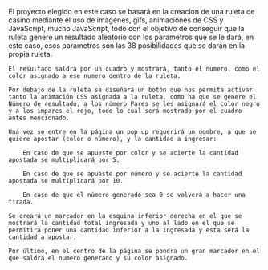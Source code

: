 El proyecto elegido en este caso se basará en la creación de una ruleta de casino mediante el uso de imagenes, gifs, animaciones de CSS y JavaScript, mucho JavaScript, todo con el objetivo de conseguir que la ruleta genere un resultado aleatorio con los parametros que se le dará, en este caso, esos parametros son las 38 posibilidades que se darán en la propia ruleta. 

    El resultado saldrá por un cuadro y mostrará, tanto el numero, como el color asignado a ese numero dentro de la ruleta.

    Por debajo de la ruleta se diseñará un botón que nos permita activar tanto la animación CSS asignada a la ruleta, como ha que se genere el Número de resultado, a los número Pares se les asignará el color negro y a los impares el rojo, todo lo cual será mostrado por el cuadro antes mencionado.

    Una vez se entre en la página un pop up requerirá un nombre, a que se quiere apostar (color o número), y la cantidad a ingresar:

        En caso de que se apueste por color y se acierte la cantidad apostada se multiplicará por 5.

        En caso de que se apueste por número y se acierte la cantidad apostada se multiplicará por 10.

        En caso de que el número generado sea 0 se volverá a hacer una tirada.

    Se creará un marcador en la esquina inferior derecha en el que se mostrará la cantidad total ingresada y uno al lado en el que se permitirá poner una cantidad inferior a la ingresada y esta será la cantidad a apostar.

    Por último, en el centro de la página se pondra un gran marcador en el que saldrá el numero generado y su color asignado.
